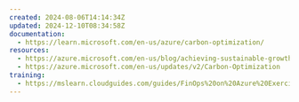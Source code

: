 ```yaml
---
created: 2024-08-06T14:14:34Z
updated: 2024-12-10T08:34:58Z
documentation:
  - https://learn.microsoft.com/en-us/azure/carbon-optimization/
resources:
  - https://azure.microsoft.com/en-us/blog/achieving-sustainable-growth-with-azure-and-finops-best-practices/
  - https://azure.microsoft.com/en-us/updates/v2/Carbon-Optimization
training:
  - https://mslearn.cloudguides.com/guides/FinOps%20on%20Azure%20Exercise%209%20-%20Carbon%20emission%20optimization
---
```

